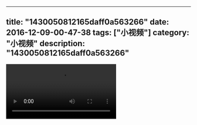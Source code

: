 
---
title: "1430050812165daff0a563266"
date: 2016-12-09-00-47-38
tags: ["小视频"]
category: "小视频"
description: "1430050812165daff0a563266"
---
<video src="http://ohtsqip0g.bkt.clouddn.com/1430050812165daff0a563266.mp4" controls="controls"></video>
